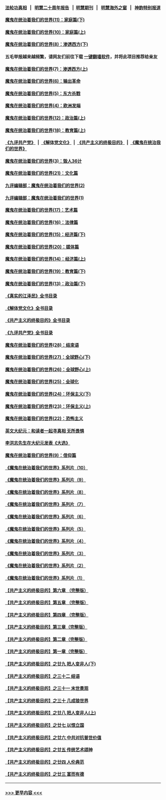 #### [法轮功真相](https://github.com/gfw-breaker/truth/blob/master/README.md?t=0) &nbsp;&nbsp;|&nbsp;&nbsp; [明慧二十周年报告](https://github.com/gfw-breaker/mh-reports/blob/master/README.md?t=0) &nbsp;&nbsp;|&nbsp;&nbsp;[明慧期刊](https://github.com/gfw-breaker/mh-qikan) &nbsp;&nbsp;|&nbsp;&nbsp; [明慧海外之窗](https://github.com/gfw-breaker/mh-news/blob/master/README.md?t=0) &nbsp;&nbsp;|&nbsp;&nbsp; [神韵特别报道](https://github.com/gfw-breaker/mh-news/blob/master/shenyun.md?t=0)
#### [魔鬼在统治着我们的世界(11)：家庭篇(下)](../pages/nsc422/n10440961.md?t=12140101) 
#### [魔鬼在统治着我们的世界(10)：家庭篇(上)](../pages/nsc422/n10435448.md?t=12140101) 
#### [魔鬼在统治着我们的世界(8)：渗透西方(下)](../pages/nsc422/n10429603.md?t=12140101) 
#### 五毛举报越来越频繁，请网友们前往下载 [一键翻墙软件](https://github.com/gfw-breaker/ssr-accounts)，并将此项目推荐给亲友
#### [魔鬼在统治着我们的世界(7)：渗透西方(上)](../pages/nsc422/n10426013.md?t=12140101) 
#### [魔鬼在统治着我们的世界(6)：输出革命](../pages/nsc422/n10421536.md?t=12140101) 
#### [魔鬼在统治着我们的世界(5)：东方杀戮](../pages/nsc422/n10417707.md?t=12140101) 
#### [魔鬼在统治着我们的世界(4)：欧洲发端](../pages/nsc422/n10414890.md?t=12140101) 
#### [魔鬼在统治着我们的世界(12)：政治篇(上)](../pages/nsc422/n10444576.md?t=12140101) 
#### [魔鬼在统治着我们的世界(18)：教育篇(上)](../pages/nsc422/n10526970.md?t=12140101) 
#### [《九评共产党》](https://github.com/begood0513/9ping.md/blob/master/README.md) &nbsp;|&nbsp; [《解体党文化》](../../../../jtdwh.md/blob/master/README.md)  &nbsp;|&nbsp; [《共产主义的终极目的》](../../../../gczydzjmd.md/blob/master/README.md) &nbsp;|&nbsp; [《魔鬼在统治我们的世界》](../../../../mgztzwmdsj.md/blob/master/README.md) 
#### [魔鬼在统治着我们的世界(3)：毁人36计](../pages/nsc422/n10411583.md?t=12140101) 
#### [魔鬼在统治着我们的世界(21)：文化篇](../pages/nsc422/n10597706.md?t=12140101) 
#### [九评编辑部：魔鬼在统治着我们的世界(2)](../pages/nsc422/n10410036.md?t=12140101) 
#### [九评编辑部：魔鬼在统治着我们的世界(1)](../pages/nsc422/n10406825.md?t=12140101) 
#### [魔鬼在统治着我们的世界(17)：艺术篇](../pages/nsc422/n10499093.md?t=12140101) 
#### [魔鬼在统治着我们的世界(16)：法律篇](../pages/nsc422/n10485969.md?t=12140101) 
#### [魔鬼在统治着我们的世界(15)：经济篇(下)](../pages/nsc422/n10469975.md?t=12140101) 
#### [魔鬼在统治着我们的世界(20)：媒体篇](../pages/nsc422/n10586579.md?t=12140101) 
#### [魔鬼在统治着我们的世界(14)：经济篇(上)](../pages/nsc422/n10457370.md?t=12140101) 
#### [魔鬼在统治着我们的世界(19)：教育篇(下)](../pages/nsc422/n10564808.md?t=12140101) 
#### [魔鬼在统治着我们的世界(13)：政治篇(下)](../pages/nsc422/n10448270.md?t=12140101) 
#### [《真实的江泽民》全书目录](../pages/nsc422/n13721399.md?t=12140101) 
#### [《解体党文化》全书目录](../pages/nsc422/n13721157.md?t=12140101) 
#### [《共产主义的终极目的》全书目录](../pages/nsc422/n13721048.md?t=12140101) 
#### [《九评共产党》全书目录](../pages/nsc422/n13708085.md?t=12140101) 
#### [魔鬼在统治着我们的世界(28)：结束语](../pages/nsc422/n10936246.md?t=12140101) 
#### [魔鬼在统治着我们的世界(27)：全球野心(下)](../pages/nsc422/n10928319.md?t=12140101) 
#### [魔鬼在统治着我们的世界(26)：全球野心(上)](../pages/nsc422/n10900318.md?t=12140101) 
#### [魔鬼在统治着我们的世界(25)：全球化](../pages/nsc422/n10788205.md?t=12140101) 
#### [魔鬼在统治着我们的世界(24)：环保主义(下)](../pages/nsc422/n10695307.md?t=12140101) 
#### [魔鬼在统治着我们的世界(23)：环保主义(上)](../pages/nsc422/n10688613.md?t=12140101) 
#### [魔鬼在统治着我们的世界(22)：恐怖主义](../pages/nsc422/n10614727.md?t=12140101) 
#### [英文大纪元：和读者一起寻真相 无所畏惧](../pages/nsc422/n12542027.md?t=12140101) 
#### [李洪志先生在大纪元发表《大选》](../pages/nsc422/n12534746.md?t=12140101) 
#### [魔鬼在统治着我们的世界(9)：信仰篇](../pages/nsc422/n10432159.md?t=12140101) 
#### [《魔鬼在统治着我们的世界》系列片（10）](../pages/nsc422/n12292670.md?t=12140101) 
#### [《魔鬼在统治着我们的世界》系列片（9）](../pages/nsc422/n12290859.md?t=12140101) 
#### [《魔鬼在统治着我们的世界》系列片（8）](../pages/nsc422/n12287445.md?t=12140101) 
#### [《魔鬼在统治着我们的世界》系列片（7）](../pages/nsc422/n12283425.md?t=12140101) 
#### [《魔鬼在统治着我们的世界》系列片（6）](../pages/nsc422/n12282314.md?t=12140101) 
#### [《魔鬼在统治着我们的世界》系列片（5）](../pages/nsc422/n12281419.md?t=12140101) 
#### [《魔鬼在统治着我们的世界》系列片（4）](../pages/nsc422/n12274024.md?t=12140101) 
#### [《魔鬼在统治着我们的世界》系列片（3）](../pages/nsc422/n12271322.md?t=12140101) 
#### [《魔鬼在统治着我们的世界》系列片（2）](../pages/nsc422/n12269049.md?t=12140101) 
#### [《魔鬼在统治着我们的世界》系列片（1）](../pages/nsc422/n12267575.md?t=12140101) 
#### [【共产主义的终极目的】第六章 （完整版）](../pages/nsc422/n11428913.md?t=12140101) 
#### [【共产主义的终极目的】第五章 （完整版）](../pages/nsc422/n11428912.md?t=12140101) 
#### [【共产主义的终极目的】第四章 （完整版）](../pages/nsc422/n11428907.md?t=12140101) 
#### [【共产主义的终极目的】第三章（完整版）](../pages/nsc422/n11428848.md?t=12140101) 
#### [【共产主义的终极目的】第二章（完整版）](../pages/nsc422/n11428831.md?t=12140101) 
#### [【共产主义的终极目的】第一章（完整版）](../pages/nsc422/n11417651.md?t=12140101) 
#### [【共产主义的终极目的】之廿九 把人变非人(下)](../pages/nsc422/n11344140.md?t=12140101) 
#### [【共产主义的终极目的】之三十二 结语](../pages/nsc422/n11360535.md?t=12140101) 
#### [【共产主义的终极目的】之三十一 末世景观](../pages/nsc422/n11351129.md?t=12140101) 
#### [【共产主义的终极目的】之三十 几成狼世界](../pages/nsc422/n11348280.md?t=12140101) 
#### [【共产主义的终极目的】之廿八 把人变非人(上)](../pages/nsc422/n11340492.md?t=12140101) 
#### [【共产主义的终极目的】之廿七 以恨立国](../pages/nsc422/n11336944.md?t=12140101) 
#### [【共产主义的终极目的】之廿六 中共对抗普世价值](../pages/nsc422/n11324785.md?t=12140101) 
#### [【共产主义的终极目的】之廿五 传统艺术颂神](../pages/nsc422/n11296396.md?t=12140101) 
#### [【共产主义的终极目的】之廿四 人伦典范](../pages/nsc422/n11296397.md?t=12140101) 
#### [【共产主义的终极目的】之廿三 富而有德](../pages/nsc422/n11283598.md?t=12140101) 

----
#### [ >>> 更早内容 <<< ](../indexes/nsc422-earlier.md)
